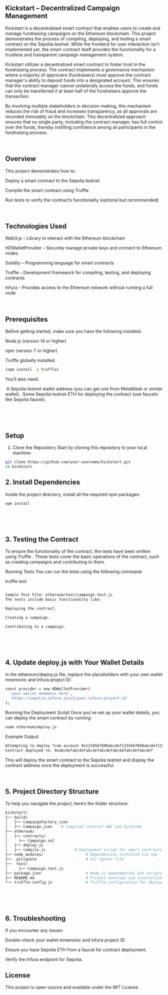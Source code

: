 ## Kickstart – Decentralized Campaign Management
Kickstart is a decentralized smart contract that enables users to create and manage fundraising campaigns on the Ethereum blockchain. This project demonstrates the process of compiling, deploying, and testing a smart contract on the Sepolia testnet. While the frontend for user interaction isn’t implemented yet, the smart contract itself provides the functionality for a trustless and transparent campaign management system.

Kickstart utilizes a decentralized smart contract to foster trust in the fundraising process. The contract implements a governance mechanism where a majority of approvers (fundraisers) must approve the contract manager's ability to deposit funds into a designated account. This ensures that the contract manager cannot unilaterally access the funds, and funds can only be transferred if at least half of the fundraisers approve the transaction.

By involving multiple stakeholders in decision-making, this mechanism reduces the risk of fraud and increases transparency, as all approvals are recorded immutably on the blockchain. This decentralized approach ensures that no single party, including the contract manager, has full control over the funds, thereby instilling confidence among all participants in the fundraising process.<br><br><br>

## Overview
This project demonstrates how to:

Deploy a smart contract to the Sepolia testnet

Compile the smart contract using Truffle

Run tests to verify the contract’s functionality (optional but recommended)
<br><br><br>

## Technologies Used 
Web3.js – Library to interact with the Ethereum blockchain

HDWalletProvider – Securely manage private keys and connect to Ethereum nodes

Solidity – Programming language for smart contracts

Truffle – Development framework for compiling, testing, and deploying contracts

Infura – Provides access to the Ethereum network without running a full node
<br><br><br>

## Prerequisites
Before getting started, make sure you have the following installed:

Node.js (version 14 or higher)

npm (version 7 or higher)

Truffle globally installed 
```bash
(npm install -g truffle)
```

You’ll also need:

&nbsp;A Sepolia testnet wallet address (you can get one from MetaMask or similar wallet).
&nbsp;Some Sepolia testnet ETH for deploying the contract (use faucets like Sepolia faucet).

<br><br><br>
## Setup
1. Clone the Repository
Start by cloning this repository to your local machine:
```bash
git clone https://github.com/your-username/kickstart.git
cd kickstart
```
## 2. Install Dependencies
Inside the project directory, install all the required npm packages:

```bash
npm install
```
<br><br><br>
## 3. Testing the Contract
To ensure the functionality of the contract, the tests have been written using Truffle . These tests cover the basic operations of the contract, such as creating campaigns and contributing to them.

Running Tests
You can run the tests using the following command:

truffle test
```bash

Sample Test File: ethereum/test/campaign.test.js
The tests include basic functionality like:

Deploying the contract.

Creating a campaign.

Contributing to a campaign.
```
<br><br><br>
## 4. Update deploy.js with Your Wallet Details
In the ethereum/deploy.js file, replace the placeholders with your own wallet mnemonic and Infura project ID:
```bash
const provider = new HDWalletProvider(
  'your wallet mnemonic here',
  'https://sepolia.infura.io/v3/your-infura-project-id' 
);
```
Running the Deployment Script
Once you've set up your wallet details, you can deploy the smart contract by running:

```bash
node ethereum/deploy.js
```
Example Output:
```bash
Attempting to deploy from account 0x1234567890abcdef1234567890abcdef12345678
Contract deployed to: 0xabcdefabcdefabcdefabcdefabcdefabcdefabcdef
```
This will deploy the smart contract to the Sepolia testnet and display the contract address once the deployment is successful.
<br><br><br>

## 5. Project Directory Structure 
To help you navigate the project, here’s the folder structure:

```bash
kickstart/
├── build/
│   ├── CampaignFactory.json
│   ├── Campaign.json    # Compiled contract ABI and bytecode
├── ethereum/
│   ├── contracts/
│     ├── Campaign.sol
│   ├── deploy.js
│   ├── compile.js             # Deployment script for smart contracts
├── node_modules/                   # Dependencies installed via npm                 # Web3.js logic to interact with smart contracts
├── .gitignore                      # Git ignore file
├──  test/
│     ├── Campaign.test.js
├── package.json                    # Node.js dependencies and scripts
├── README.md                       # Project overview and instructions
└── truffle-config.js               # Truffle configuration for deploying contracts (optional)
```
<br><br><br>
## 6. Troubleshooting
If you encounter any issues:

  Double-check your wallet mnemonic and Infura project ID.

  Ensure you have Sepolia ETH from a faucet for contract deployment.

  Verify the Infura endpoint for Sepolia.

## License
This project is open-source and available under the MIT License.

